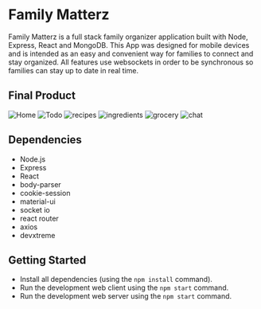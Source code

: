 # Family Matterz

Family Matterz is a full stack family organizer application built with Node, Express, React and MongoDB. This App was designed for mobile devices and is intended as an easy and convenient way for families to connect and stay organized. All features use websockets in order to be synchronous so families can stay up to date in real time.

## Final Product

![Home](https://github.com/Sirrom84/family_materz_web/blob/627f499b8e6669f1e2c12eab99fcc776260f2bb4/client/docs/FamilyMattersHome.png)
![Todo](https://github.com/Sirrom84/family_materz_web/blob/627f499b8e6669f1e2c12eab99fcc776260f2bb4/client/docs/FamilyMatterzTodo.png)
![recipes](https://github.com/Sirrom84/family_materz_web/blob/627f499b8e6669f1e2c12eab99fcc776260f2bb4/client/docs/FamilyMattersRecipes.png)
![ingredients](https://github.com/Sirrom84/family_materz_web/blob/627f499b8e6669f1e2c12eab99fcc776260f2bb4/client/docs/FamilyMatterzDirections.png)
![grocery](https://github.com/Sirrom84/family_materz_web/blob/627f499b8e6669f1e2c12eab99fcc776260f2bb4/client/docs/FamilyMattersGrocery.png)
![chat](https://github.com/Sirrom84/family_materz_web/blob/627f499b8e6669f1e2c12eab99fcc776260f2bb4/client/docs/FamilyMatterzChat.png)

## Dependencies

- Node.js
- Express
- React
- body-parser
- cookie-session
- material-ui
- socket io
- react router
- axios
- devxtreme

## Getting Started

- Install all dependencies (using the `npm install` command).
- Run the development web client using the `npm start` command.
- Run the development web server using the `npm start` command.
